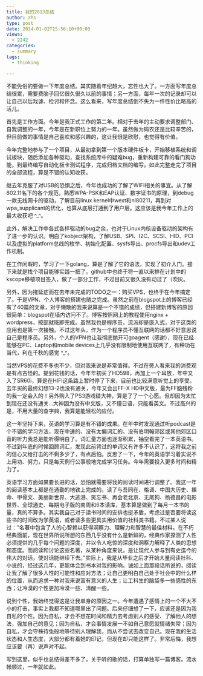 ```yaml
---
title: 我的2013总结
author: zhs
type: post
date: 2014-01-02T15:56:10+00:00
views:
  - 2242
categories:
  - summary
tags:
  - thinking

---
```


不能免俗的要做一下年度总结。其实随着年纪越大，忘性也大了。一方面写年度总结很累，需要费脑子回忆很久很久以前的事情；另一方面，每年一次的记录却可以让自己以后戏谑、检讨和怀念。这么看来，写年度总结倒不失为一件性价比略高的活儿。

首先是工作方面。今年是我正式工作的第二年。相对于去年的主动要求调整部门、自我调整的一年，今年是在新职位上努力的一年。虽然做为码农还是比较辛苦的，但目前做的事情是自己喜欢和感兴趣的，这让我很是欣慰，也觉得有价值。

<!--more-->

今年完整地参与了一个项目，从最初拿到第一个版本硬件板卡，开始移植系统和调试板块，随后添加各种驱动，查找系统库中的疑难bug，重新构建可靠的看门狗功能，到最终编写自动化板卡测试程序，完成归档文档的编写。如此完整走完了项目的全部流程，算是不错的认知收获。

继去年克服了对USB的恐惧之后，今年也成功的了解了WIFI相关的事宜。从了解802.11名下的各个规范，熟悉WPA-PSK和EAP认证、数字证书的原理，到debug一款无线网卡的驱动，了解目前linux kernel中wext和nl80211，再到对wpa_supplicant的优化，也算从底层打通到了用户层。这应该是我今年工作上的最大收获吧 ^_^。

此外，解决工作中各式各样驱动的bug之余，也对于Linux内核设备驱动的架构有了进一步的认识。明白了kobject架构，了解USB、SPI、I2C、SCSI、HID、PCI以及虚拟的platform总线的枚举、初始化配置、sysfs导出、procfs导出和udev工作机制。

在工作闲暇时，学习了一下golang，算是了解了它的语法，实现了初介入门。接下来就是找个项目能够实践一把了。github中也终于将一直以来排在计划中的kscope移植项目签入，做了一部分工作，不过目前又很久没有动过了（吹灰。

另外，因为拖延症而在去年未完成的TODO之一：购买VPS，也终于在今年搞定了。于是VPN、个人博客的搭建也随之完成。虽然之前在blogspot上的博客已经有了40篇的文章，对于懒散的我来说算是一个不错的成绩，但搭建新博客的原因很简单：blogspot在墙内访问不了。博客按照网上的教程使用nginx + wordpress，按部就班即完成。虽然我也是程序员，流派却是嵌入式，对于这类的应用也是第一次接触。不过这年头，作为一个程序员不懂互联网的话都不好意思说自己是程序员。另外，个人的VPN也让我彻底抛开可goagent（感谢），现在已经能够在PC、Laptop和mobile devices上几乎没有限制地使用互联网了，有种功在当代，利在千秋的感觉 ^_^。

当然VPS的花费不多也不少，但对我来说是非常值得。不过在旁人看来我的消费观是有点古怪的。提到花钱的话，今年年初买了HD598，再加上一个耳放，年中又入了SR60i，算是在HIFI这条路上暂时停了下来，目前也比较满意听觉上的享受。 去年买的最终幻想13-2也没有通关，今年又会出FF-X HD中文版，最为FF脑残粉的我一定会入的！另外购入了PS3游戏碟大神，算是了了一个心愿。但却因为太忙到现在还没有通关&#8230;大神因为没有中文版，又不懂日语，只能看英文。不过高兴的是，不用大量的查字典，我算是能轻松的应付。

这一年坚持下来，英语的学习算是有不错的成果。在年中时发现通过听podcast是个不错的学习方法，现在中速的、没有太偏词汇的、没有伯明翰郊区或其他郊区口音的听力我总是能听得明白了。词汇量方面也逐渐积累，抽空看完了一本英语书。不过到年底的时候回顾词汇，发现此前背过的单词又有许多不认识了，这将我之前的信心又给打击的不剩多少了，有点后怕。反思了一下，今年的英语学习着实说不上用功、努力，只是每天例行公事般地完成学习任务。今年需要投入更多时间和精力了。

英语学习方面如果要长进的话，恐怕就需要将我的阅读时间进行调整了。我这一年的阅读基本上都是在通勤的地铁上完成的。读了与吾同在、格调、中国大历史、裸命、甲骨文、美丽新世界、大逃港、笑忘书、再会老北京、无尾狗、杨德昌的电影世界、全球通史、每期电子版的南周和6本读库，基本算是做到了每月一本书的量，真的不算多。其实我自己对于读书时间的安排也挺矛盾，考虑过是否要将读这些书的时间改为学英语，或者读多些更具实用价值的社科类书籍。不过某人说过：”名著中包含了人的心智赖以获得洞察力、理解力和智慧的最佳材料。在不朽经典面前，现在世界所说所想的东西几乎没有什么是新鲜的，经典作家探测了人性必须提供的几乎每个问题的深度，并以令人吃惊的深度和洞察力解释了人类的思想和态度。而阅读和讨论这些名著，从某种角度来说，是让现代人参与到有史迄今的伟大的对话，使对话能继续下去。”实际上，我是从毕业之后才开始大量阅读社科、小说的，经过这几年，更能体会到书本对我的影响。诚如上面那段话所说的，阅读让我了解了很多人性的可能性和应对方法；让自己更明白自己处于社会中的什么样的位置，从而追求一种对我来说富有意义的人生；让工科生的脑袋多一些感性的东西；让冷漠的个性更加冷漠一些、清醒一些。

说到个性，我始终觉得这是让我单身的原因之一。今年遭遇了感情上的一个不大不小的打击，事实上我都不知道哪里出了问题。后来仔细想了一下，应该还是因为我自私的个性。因为自私，才会不想花时间和精力去考虑别人的感受、了解他人的想法，强加自己的意见；因为自私，才会事情发展一不如自己意愿就情绪失常；因为自私，才会守株待兔般地等待别人理解我，而从不尝试去改变自己。现在我的生活状态和人生态度，大部分都有着她的印记，但现在却只能这样了。非常后悔，我想应该要（再）说声对不起。

写到这里，似乎也总结得差不多了，关于听的歌的话，打算单独写一篇博客。流水帐顺过，一年就如此。
